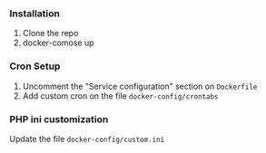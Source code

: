 ### Installation
1. Clone the repo
2. docker-comose up


### Cron Setup
1. Uncomment the "Service configuration" section on `Dockerfile`
2. Add custom cron on the file `docker-config/crontabs`

### PHP ini customization
Update the file `docker-config/custom.ini`